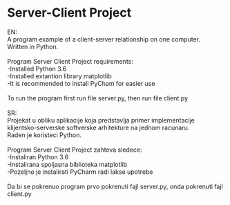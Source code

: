 # Server-Client Project

EN:<br/>
A program example of a client-server relationship on one computer.<br/>
Written in Python.<br/>
<br/>
Program Server Client Project requirements: <br/>
-Installed Python 3.6<br/> 
-Installed extantion library matplotlib <br/>
-It is recommended to install PyCham for easier use<br/>
<br/>
To run the program first run file server.py, then run file client.py<br/>
<br/>
SR:<br/>
Projekat u obliku aplikacije koja predstavlja primer implementacije<br/> 
klijentsko-serverske softverske arhitekture na jednom racunaru.<br/> 
Raden je koristeci Python.<br/>
<br/>
Program Server Client Project zahteva sledece: <br/>
-Instaliran Python 3.6 <br/>
-Instalirana spoljasna biblioteka matplotlib <br/>
-Pozeljno je instalirati PyCharm radi lakse upotrebe<br/>
<br/>
Da bi se pokrenuo program prvo pokrenuti fajl server.py, onda pokrenuti fajl client.py
